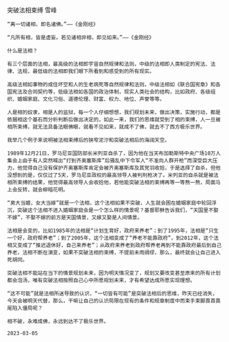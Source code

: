 突破法相束缚
雪峰


    “离一切诸相，即名诸佛。”——《金刚经》

    “凡所有相，皆是虚妄。若见诸相非相，即见如来。”——《金刚经》

    什么是法相？

    有三个层面的法相，最高级的法相即宇宙自然规律和法则，中级的法相即人类制定的宪法、法律、法规，最低级的法相即我们眼下所看到和感受到的所有现实。

    高级法相如事物的成住坏空和人的生老病死等自然规律和法则，中级法相如《联合国宪章》和各国宪法及合同契约等，低级法相如各国的政治体制，现实人类社会的结构，比如政府、各级组织、婚姻家庭、文化习俗、道德伦理、财富、权力、地位、声誉等等。

    人是相的奴隶，相是人的监狱，每一个人仔细想想，我们规划未来，做出决策，实施行动，都是依据相这个基石而分析判断后做出决定的，如此一来，我们的思维就受到了相的束缚，人一旦被相所束缚，就无法具备法眼佛眼，就看不见如来，就成不了佛，就去不了西方极乐世界。

    我举几个例子来说明被法相束缚后的狭窄泥泞和突破法相后的海阔天空。

    1989年12月21日，罗马尼亚国防部长米列亚自杀了，因为他在当天布加勒斯特中央广场10万人集会上由于有人突然喊出“打到齐奥塞斯库”后骚乱中下令军人“不准向人群开枪”而深受巨大压力，他觉得自己没有保护齐奥塞斯库肯定会被齐奥塞斯库及其党羽收拾，于是选择了自杀，但他没想到的是，仅仅过了5天，罗马尼亚政权的最高领导人被判刑枪决了。米列亚的自杀就是被法相所束缚的结果，他觉得最高领导人会收拾他，若他能突破法相的束缚再等一等熬一熬，局面马上会反转，就会柳暗花明。

    “男大当婚，女大当嫁”就是一个法相，这个法相如果不突破，人生就会困在婚姻家庭中轮回浮沉，突破这个法相不进入婚姻家庭会是一个怎么样的情景呢？基督耶稣告诉我们，“天国里不娶不嫁”，不娶不嫁的前方是天国情景，又嫁又娶是人间情景。

    法相是会变的，比如1985年的法相是“计划生育好，政府来养老”；到了1995年，法相是“只生一个好，政府帮养老”；到了2005年，这个法相变成了“养老不能靠政府”，到2012年，这个法相又变成了“推迟退休好，自己来养老”；从政府来养老到政府帮养老再到不能靠政府最后到自己养老，法相不断在演变，如果不突破法相的束缚，不提前未雨绸缪，那么，最终就会让自己进入死胡同。

    突破法相不能站在当下的情景规划未来，因为明天情况变了，规划又要改变甚至原来的所有计划都会泡汤，唯有突破法相按照自己心中所愿规划未来，才有希望达成所愿实现理想。

    “这不可能”就是法相所迷导致的认识，“一切皆有可能”是突破法相后的思维，昨天已经消失，今天会被明天代替，那么，干嘛让自己的认识局限在现有的条件和规章制度中而束手束脚畏首畏尾陷入僵局呢？

    相不破，永难成佛，永远到达不了极乐世界。

    2023-03-05
